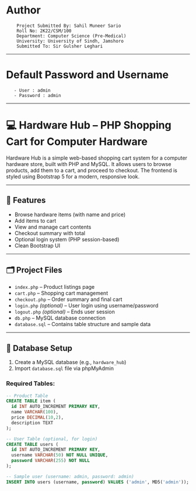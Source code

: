 # Author
        Project Submitted By: Sahil Muneer Sario  
        Roll No: 2K22/CSM/100  
        Department: Computer Science (Pre-Medical)  
        University: University of Sindh, Jamshoro  
        Submitted To: Sir Gulsher Leghari


---

# Default Password and Username

       - User : admin
       - Password : admin
        
---

# 💻 Hardware Hub – PHP Shopping Cart for Computer Hardware

Hardware Hub is a simple web-based shopping cart system for a computer hardware store, built with PHP and MySQL. It allows users to browse products, add them to a cart, and proceed to checkout. The frontend is styled using Bootstrap 5 for a modern, responsive look.

---

## 🔧 Features

- Browse hardware items (with name and price)
- Add items to cart
- View and manage cart contents
- Checkout summary with total
- Optional login system (PHP session-based)
- Clean Bootstrap UI

---

## 🗂 Project Files

- `index.php` – Product listings page  
- `cart.php` – Shopping cart management  
- `checkout.php` – Order summary and final cart  
- `login.php` *(optional)* – User login using username/password  
- `logout.php` *(optional)* – Ends user session  
- `db.php` – MySQL database connection  
- `database.sql` – Contains table structure and sample data

---

## 🧱 Database Setup

1. Create a MySQL database (e.g., `hardware_hub`)
2. Import `database.sql` file via phpMyAdmin

### Required Tables:
```sql
-- Product Table
CREATE TABLE item (
  id INT AUTO_INCREMENT PRIMARY KEY,
  name VARCHAR(100),
  price DECIMAL(10,2),
  description TEXT
);

-- User Table (optional, for login)
CREATE TABLE users (
  id INT AUTO_INCREMENT PRIMARY KEY,
  username VARCHAR(50) NOT NULL UNIQUE,
  password VARCHAR(255) NOT NULL
);

-- Sample user (username: admin, password: admin)
INSERT INTO users (username, password) VALUES ('admin', MD5('admin'));
